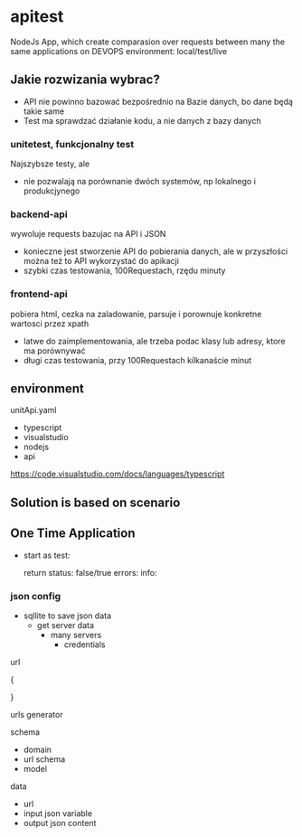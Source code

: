 # apitest
NodeJs App, which create comparasion over requests between many the same applications on DEVOPS environment: local/test/live

## Jakie rozwizania wybrac?
+ API nie powinno bazować bezpośrednio na Bazie danych, bo dane będą takie same
+ Test ma sprawdzać działanie kodu, a nie danych z bazy danych

### unitetest, funkcjonalny test
Najszybsze testy, ale 
- nie pozwalają na porównanie dwóch systemów, np lokalnego i produkcjynego

### backend-api
wywoluje requests bazujac na API i JSON
+ konieczne jest stworzenie API do pobierania danych, ale w przyszłości można też to API wykorzystać do apikacji
+ szybki czas testowania, 100Requestach, rzędu minuty


### frontend-api
pobiera html, cezka na zaladowanie, parsuje i porownuje konkretne wartosci przez xpath
+ latwe do zaimplementowania, ale trzeba podac klasy lub adresy, ktore ma porównywać
+ długi czas testowania, przy 100Requestach kilkanaście minut

## environment 
unitApi.yaml

+ typescript
+ visualstudio
+ nodejs
+ api

https://code.visualstudio.com/docs/languages/typescript


## Solution is based on scenario



## One Time Application

+ start as test:

    return 
      status: false/true
      errors:
      info:
  


### json config

+ sqllite to save json data
  + get server data
    + many servers
      + credentials
      
      
      
url

{

}



urls generator

schema
  + domain
  + url schema
  + model
  
data 
  + url
  + input json variable
  + output json content
